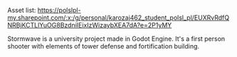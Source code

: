 Asset list: https://polslpl-my.sharepoint.com/:x:/g/personal/karozaj462_student_polsl_pl/EUXRvRdfQNRBjKCTLlYuOG8BzdniIEixIzWizaybXEA7dA?e=2P1yMY

Stormwave is a university project made in Godot Engine. It's a first person shooter with elements of tower defense and fortification building.
